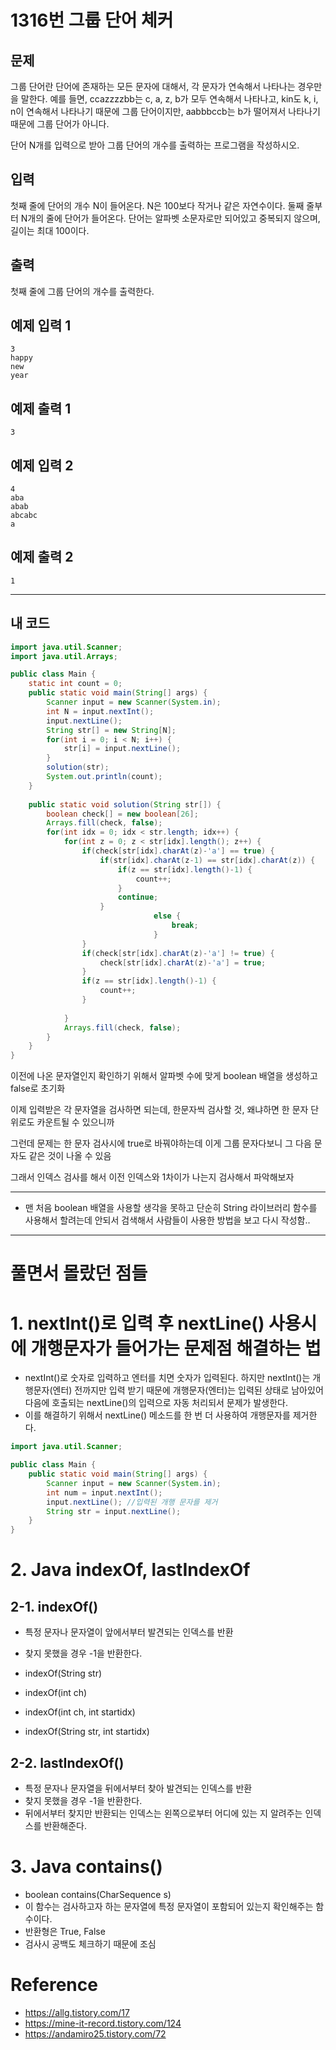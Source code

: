 # 1316번 그룹 단어 체커

## 문제

그룹 단어란 단어에 존재하는 모든 문자에 대해서, 각 문자가 연속해서 나타나는 경우만을 말한다. 예를 들면, ccazzzzbb는 c, a, z, b가 모두 연속해서 나타나고, kin도 k, i, n이 연속해서 나타나기 때문에 그룹 단어이지만, aabbbccb는 b가 떨어져서 나타나기 때문에 그룹 단어가 아니다.

단어 N개를 입력으로 받아 그룹 단어의 개수를 출력하는 프로그램을 작성하시오.

## 입력

첫째 줄에 단어의 개수 N이 들어온다. N은 100보다 작거나 같은 자연수이다. 둘째 줄부터 N개의 줄에 단어가 들어온다. 단어는 알파벳 소문자로만 되어있고 중복되지 않으며, 길이는 최대 100이다.

## 출력

첫째 줄에 그룹 단어의 개수를 출력한다.

## 예제 입력 1

```
3
happy
new
year
```

## 예제 출력 1

```
3
```

## 예제 입력 2

```
4
aba
abab
abcabc
a
```

## 예제 출력 2

```
1
```

---

## 내 코드

```java
import java.util.Scanner;
import java.util.Arrays;

public class Main {
	static int count = 0; 
	public static void main(String[] args) {
		Scanner input = new Scanner(System.in);
		int N = input.nextInt();
		input.nextLine();
		String str[] = new String[N];
		for(int i = 0; i < N; i++) {
			str[i] = input.nextLine();
		}
		solution(str);
		System.out.println(count);
	}
	
	public static void solution(String str[]) {
		boolean check[] = new boolean[26];
		Arrays.fill(check, false);
		for(int idx = 0; idx < str.length; idx++) {
			for(int z = 0; z < str[idx].length(); z++) {
				if(check[str[idx].charAt(z)-'a'] == true) {
					if(str[idx].charAt(z-1) == str[idx].charAt(z)) {
						if(z == str[idx].length()-1) {
							count++;
						}
						continue;
					}
                    			else {
                    				break;
                    			}
				}
				if(check[str[idx].charAt(z)-'a'] != true) {
					check[str[idx].charAt(z)-'a'] = true;
				}
				if(z == str[idx].length()-1) {
					count++;
				}
				
			}
			Arrays.fill(check, false);
		}
	}
}
```

이전에 나온 문자열인지 확인하기 위해서 알파벳 수에 맞게 boolean 배열을 생성하고 false로 초기화

이제 입력받은 각 문자열을 검사하면 되는데, 한문자씩 검사할 것, 왜냐하면 한 문자 단위로도 카운트될 수 있으니까

그런데 문제는 한 문자 검사시에 true로 바꿔야하는데 이게 그룹 문자다보니 그 다음 문자도 같은 것이 나올 수 있음

그래서 인덱스 검사를 해서 이전 인덱스와 1차이가 나는지 검사해서 파악해보자

---

- 맨 처음 boolean 배열을 사용할 생각을 못하고 단순히 String 라이브러리 함수를 사용해서 할려는데 안되서 검색해서 사람들이 사용한 방법을 보고 다시 작성함..

---



# 풀면서 몰랐던 점들

# 1. nextInt()로 입력 후 nextLine() 사용시에 개행문자가 들어가는 문제점 해결하는 법

- nextInt()로 숫자로 입력하고 엔터를 치면 숫자가 입력된다. 하지만 nextInt()는 개행문자(엔터) 전까지만 입력 받기 때문에 개행문자(엔터)는 입력된 상태로 남아있어 다음에 호출되는 nextLine()의 입력으로 자동 처리되서 문제가 발생한다.
- 이를 해결하기 위해서 nextLine() 메소드를 한 번 더 사용하여 개행문자를 제거한다.

```java
import java.util.Scanner;

public class Main {
	public static void main(String[] args) {
		Scanner input = new Scanner(System.in);
		int num = input.nextInt();
		input.nextLine(); //입력된 개행 문자를 제거
		String str = input.nextLine();
	}
}
```

# 2. Java indexOf, lastIndexOf

## 2-1. indexOf()

- 특정 문자나 문자열이 앞에서부터 발견되는 인덱스를 반환
- 찾지 못했을 경우 -1을 반환한다.

- indexOf(String str)
- indexOf(int ch)
- indexOf(int ch, int startidx)
- indexOf(String str, int startidx)

## 2-2. lastIndexOf()

- 특정 문자나 문자열을 뒤에서부터 찾아 발견되는 인덱스를 반환
- 찾지 못했을 경우 -1을 반환한다.
- 뒤에서부터 찾지만 반환되는 인덱스는 왼쪽으로부터 어디에 있는 지 알려주는 인덱스를 반환해준다.

# 3. Java contains()

- boolean contains(CharSequence s)
- 이 함수는 검사하고자 하는 문자열에 특정 문자열이 포함되어 있는지 확인해주는 함수이다.
- 반환형은 True, False
- 검사시 공백도 체크하기 때문에 조심



# Reference

- https://allg.tistory.com/17
- https://mine-it-record.tistory.com/124
- https://andamiro25.tistory.com/72